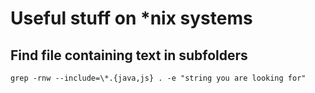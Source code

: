 # Useful stuff on *nix systems

## Find file containing text in subfolders
```
grep -rnw --include=\*.{java,js} . -e "string you are looking for"
```
